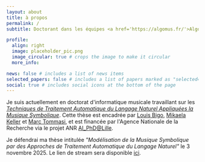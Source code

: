 ```yaml
---
layout: about
title: à propos
permalink: /
subtitle: Doctorant dans les équipes <a href='https://algomus.fr/'>Algomus</a> et <a href='https://team.inria.fr/magnet'>MAGNET</a> du laboratoire <a href='http://cristal.univ-lille.fr/'>CRIStAL</a> (Université de Lille).

profile:
  align: right
  image: placeholder_pic.png
  image_circular: true # crops the image to make it circular
  more_info:

news: false # includes a list of news items
selected_papers: false # includes a list of papers marked as "selected={true}"
social: true # includes social icons at the bottom of the page
---
```


Je suis actuellement en doctorat d'informatique musicale travaillant sur les [_Techniques de Traitement Automatique du Langage Naturel Appliquées la Musique Symbolique_](https://theses.fr/s352037). Cette thèse est encadrée par [Louis Bigo](https://louisbigo.com/), [Mikaela Keller](https://www.cristal.univ-lille.fr/en/profil/kellerm/) et [Marc Tommasi](http://researchers.lille.inria.fr/tommasi/), et est financée par l'Agence Nationale de la Recherche via le projet ANR [AI_PhD@Lille](https://anr.fr/Projet-ANR-20-THIA-0014).

Je défendrai ma thèse intitulée _"Modélisation de la Musique Symbolique par des Approches de Traitement Automatique du Langage Naturel"_ le 3 novembre 2025. Le lien de stream sera disponible [ici](https://algomus.fr/sim/).
